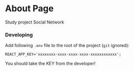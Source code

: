 # About Page

Study project Social Network

### Developing

Add following `.env` file to the root of the project (`git` ignored):

```
REACT_APP_KEY='xxxxxxxx-xxxx-xxxx-xxxx-xxxxxxxxxxxx';
```

You should take the KEY from the developer!
